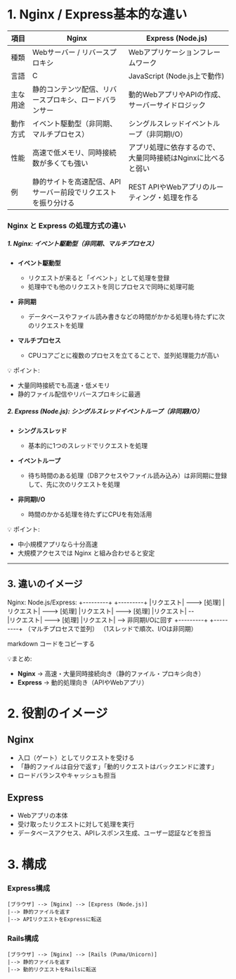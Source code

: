# 1. Nginx / Express基本的な違い

| 項目       | Nginx                               | Express (Node.js)                          |
|------------|------------------------------------|-------------------------------------------|
| 種類       | Webサーバー / リバースプロキシ      | Webアプリケーションフレームワーク        |
| 言語       | C                                  | JavaScript (Node.js上で動作)              |
| 主な用途   | 静的コンテンツ配信、リバースプロキシ、ロードバランサー | 動的WebアプリやAPIの作成、サーバーサイドロジック |
| 動作方式   | イベント駆動型（非同期、マルチプロセス） | シングルスレッドイベントループ（非同期I/O） |
| 性能       | 高速で低メモリ、同時接続数が多くても強い | アプリ処理に依存するので、大量同時接続はNginxに比べると弱い |
| 例         | 静的サイトを高速配信、APIサーバー前段でリクエストを振り分ける | REST APIやWebアプリのルーティング・処理を作る |

### Nginx と Express の処理方式の違い

##### 1. Nginx: イベント駆動型（非同期、マルチプロセス）

- **イベント駆動型**  
  - リクエストが来ると「イベント」として処理を登録  
  - 処理中でも他のリクエストを同じプロセスで同時に処理可能

- **非同期**  
  - データベースやファイル読み書きなどの時間がかかる処理も待たずに次のリクエストを処理

- **マルチプロセス**  
  - CPUコアごとに複数のプロセスを立てることで、並列処理能力が高い

💡 ポイント:  
- 大量同時接続でも高速・低メモリ  
- 静的ファイル配信やリバースプロキシに最適


##### 2. Express (Node.js): シングルスレッドイベントループ（非同期I/O）

- **シングルスレッド**  
  - 基本的に1つのスレッドでリクエストを処理

- **イベントループ**  
  - 待ち時間のある処理（DBアクセスやファイル読み込み）は非同期に登録して、先に次のリクエストを処理

- **非同期I/O**  
  - 時間のかかる処理を待たずにCPUを有効活用

💡 ポイント:  
- 中小規模アプリなら十分高速  
- 大規模アクセスでは Nginx と組み合わせると安定

---

## 3. 違いのイメージ

Nginx: Node.js/Express:
+---------+ +---------+
|リクエスト| ---> [処理] |リクエスト| ---> [処理]
|リクエスト| ---> [処理] |リクエスト| --\
|リクエスト| ---> [処理] |リクエスト| --> 非同期I/Oに回す
+---------+ +---------+
（マルチプロセスで並列） （1スレッドで順次、I/Oは非同期）

markdown
コードをコピーする

💡まとめ:  
- **Nginx** → 高速・大量同時接続向き（静的ファイル・プロキシ向き）  
- **Express** → 動的処理向き（APIやWebアプリ）

# 2. 役割のイメージ

## Nginx
- 入口（ゲート）としてリクエストを受ける
- 「静的ファイルは自分で返す」「動的リクエストはバックエンドに渡す」
- ロードバランスやキャッシュも担当

## Express
- Webアプリの本体
- 受け取ったリクエストに対して処理を実行
- データベースアクセス、APIレスポンス生成、ユーザー認証などを担当

# 3. 構成
### Express構成
```
[ブラウザ] --> [Nginx] --> [Express (Node.js)]
|--> 静的ファイルを返す
|--> APIリクエストをExpressに転送
```


### Rails構成
```
[ブラウザ] --> [Nginx] --> [Rails (Puma/Unicorn)]
|--> 静的ファイルを返す
|--> 動的リクエストをRailsに転送
```
